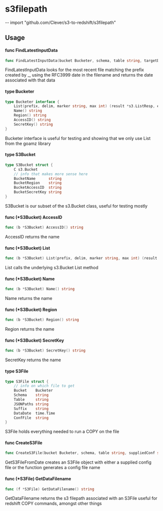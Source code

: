 # s3filepath
--
    import "github.com/Clever/s3-to-redshift/s3filepath"


## Usage

#### func  FindLatestInputData

```go
func FindLatestInputData(bucket Bucketer, schema, table string, targetDate *time.Time) (time.Time, error)
```
FindLatestInputData looks for the most recent file matching the prefix created
by <schema>_<table>, using the RFC3999 date in the filename and returns the date
associated with that data

#### type Bucketer

```go
type Bucketer interface {
	List(prefix, delim, marker string, max int) (result *s3.ListResp, err error)
	Name() string
	Region() string
	AccessID() string
	SecretKey() string
}
```

Bucketer interface is useful for testing and showing that we only use List from
the goamz library

#### type S3Bucket

```go
type S3Bucket struct {
	C s3.Bucket
	// info that makes more sense here
	BucketName      string
	BucketRegion    string
	BucketAccessID  string
	BucketSecretKey string
}
```

S3Bucket is our subset of the s3.Bucket class, useful for testing mostly

#### func (*S3Bucket) AccessID

```go
func (b *S3Bucket) AccessID() string
```
AccessID returns the name

#### func (*S3Bucket) List

```go
func (b *S3Bucket) List(prefix, delim, marker string, max int) (result *s3.ListResp, err error)
```
List calls the underlying s3.Bucket List method

#### func (*S3Bucket) Name

```go
func (b *S3Bucket) Name() string
```
Name returns the name

#### func (*S3Bucket) Region

```go
func (b *S3Bucket) Region() string
```
Region returns the name

#### func (*S3Bucket) SecretKey

```go
func (b *S3Bucket) SecretKey() string
```
SecretKey returns the name

#### type S3File

```go
type S3File struct {
	// info on which file to get
	Bucket    Bucketer
	Schema    string
	Table     string
	JSONPaths string
	Suffix    string
	DataDate  time.Time
	ConfFile  string
}
```

S3File holds everything needed to run a COPY on the file

#### func  CreateS3File

```go
func CreateS3File(bucket Bucketer, schema, table string, suppliedConf string, date time.Time) *S3File
```
GetS3FileFromDate creates an S3File object with either a supplied config file or
the function generates a config file name

#### func (*S3File) GetDataFilename

```go
func (f *S3File) GetDataFilename() string
```
GetDataFilename returns the s3 filepath associated with an S3File useful for
redshift COPY commands, amongst other things

